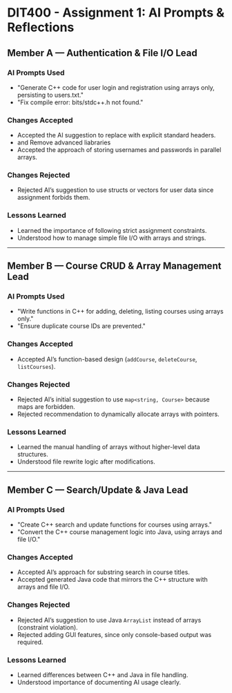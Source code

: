 # DIT400 - Assignment 1: AI Prompts & Reflections

## Member A — Authentication & File I/O Lead
### AI Prompts Used
- "Generate C++ code for user login and registration using arrays only, persisting to users.txt."
- "Fix compile error: bits/stdc++.h not found."

### Changes Accepted
- Accepted the AI suggestion to replace with explicit standard headers.
- and Remove advanced liabraries
- Accepted the approach of storing usernames and passwords in parallel arrays.

### Changes Rejected
- Rejected AI’s suggestion to use structs or vectors for user data since assignment forbids them.

### Lessons Learned
- Learned the importance of following strict assignment constraints.
- Understood how to manage simple file I/O with arrays and strings.

---

## Member B — Course CRUD & Array Management Lead
### AI Prompts Used
- "Write functions in C++ for adding, deleting, listing courses using arrays only."
- "Ensure duplicate course IDs are prevented."

### Changes Accepted
- Accepted AI’s function-based design (`addCourse`, `deleteCourse`, `listCourses`).

### Changes Rejected
- Rejected AI’s initial suggestion to use `map<string, Course>` because maps are forbidden.
- Rejected recommendation to dynamically allocate arrays with pointers.

### Lessons Learned
- Learned the manual handling of arrays without higher-level data structures.
- Understood file rewrite logic after modifications.

---

## Member C — Search/Update & Java Lead
### AI Prompts Used
- "Create C++ search and update functions for courses using arrays."
- "Convert the C++ course management logic into Java, using arrays and file I/O."

### Changes Accepted
- Accepted AI’s approach for substring search in course titles.
- Accepted generated Java code that mirrors the C++ structure with arrays and file I/O.

### Changes Rejected
- Rejected AI’s suggestion to use Java `ArrayList` instead of arrays (constraint violation).
- Rejected adding GUI features, since only console-based output was required.

### Lessons Learned
- Learned differences between C++ and Java in file handling.
- Understood importance of documenting AI usage clearly.
